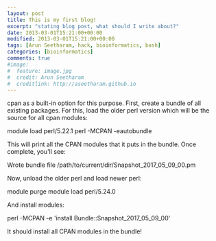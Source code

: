 ```yaml
---
layout: post
title: This is my first blog!
excerpt: "stating blog post, what should I write about?"
date: 2013-03-01T15:21:00+00:00
modified: 2013-03-01T15:21:00+00:00
tags: [Arun Seetharam, hack, bioinformatics, bash]
categories: [bioinformatics]
comments: true
#image:
#  feature: image.jpg
#  credit: Arun Seetharam
#  creditlink: http://aseetharam.github.io
---
```


cpan as a built-in option for this purpose. First, create a bundle of all existing packages. For this, load the older perl version which will be the source for all cpan modules:

module load perl/5.22.1
perl -MCPAN -eautobundle


This will print all the CPAN modules that it puts in the bundle. Once complete, you'll see:

Wrote bundle file
    /path/to/current/dir/Snapshot_2017_05_09_00.pm


Now, unload the older perl and load newer perl:

module purge
module load perl/5.24.0


And install modules:

perl -MCPAN -e 'install Bundle::Snapshot_2017_05_09_00'


It should install all CPAN modules in the bundle!
